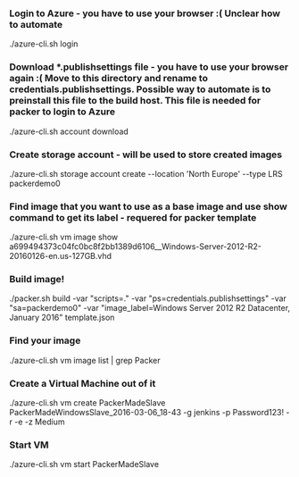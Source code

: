 ### Login to Azure - you have to use your browser :( Unclear how to automate

  ./azure-cli.sh login

### Download *.publishsettings file - you have to use your browser again :( Move to this directory and rename to credentials.publishsettings. Possible way to automate is to preinstall this file to the build host. This file is needed for packer to login to Azure

  ./azure-cli.sh account download

### Create storage account - will be used to store created images

  ./azure-cli.sh storage account create --location \'North Europe\' --type LRS packerdemo0

### Find image that you want to use as a base image and use show command to get its label - requered for packer template

  ./azure-cli.sh vm image show a699494373c04fc0bc8f2bb1389d6106__Windows-Server-2012-R2-20160126-en.us-127GB.vhd

### Build image!

  ./packer.sh build -var "scripts=." -var "ps=credentials.publishsettings" -var "sa=packerdemo0" -var "image_label=Windows Server 2012 R2 Datacenter, January 2016" template.json

### Find your image

  ./azure-cli.sh vm image list | grep Packer

### Create a Virtual Machine out of it

  ./azure-cli.sh vm create PackerMadeSlave PackerMadeWindowsSlave_2016-03-06_18-43 -g jenkins -p Password123! -r -e -z Medium

### Start VM

  ./azure-cli.sh vm start PackerMadeSlave
